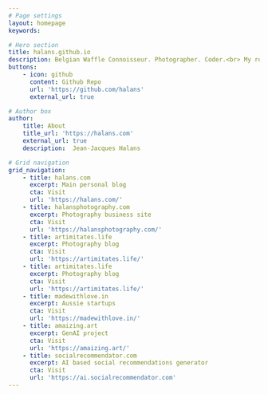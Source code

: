 ```yaml
---
# Page settings
layout: homepage
keywords:

# Hero section
title: halans.github.io
description: Belgian Waffle Connoisseur. Photographer. Coder.<br> My repository for all things personal and private.
buttons:
    - icon: github
      content: Github Repo
      url: 'https://github.com/halans'
      external_url: true

# Author box
author:
    title: About
    title_url: 'https://halans.com'
    external_url: true
    description:  Jean-Jacques Halans

# Grid navigation
grid_navigation:
    - title: halans.com
      excerpt: Main personal blog
      cta: Visit
      url: 'https://halans.com/'
    - title: halansphotography.com
      excerpt: Photography business site
      cta: Visit
      url: 'https://halansphotography.com/'
    - title: artimitates.life
      excerpt: Photography blog
      cta: Visit
      url: 'https://artimitates.life/'
    - title: artimitates.life
      excerpt: Photography blog
      cta: Visit
      url: 'https://artimitates.life/'
    - title: madewithlove.in
      excerpt: Aussie startups
      cta: Visit
      url: 'https://madewithlove.in/'
    - title: amaizing.art
      excerpt: GenAI project
      cta: Visit
      url: 'https://amaizing.art/'
    - title: socialrecommendator.com
      excerpt: AI based social recommendations generator
      cta: Visit
      url: 'https://ai.socialrecommendator.com'
---
```

